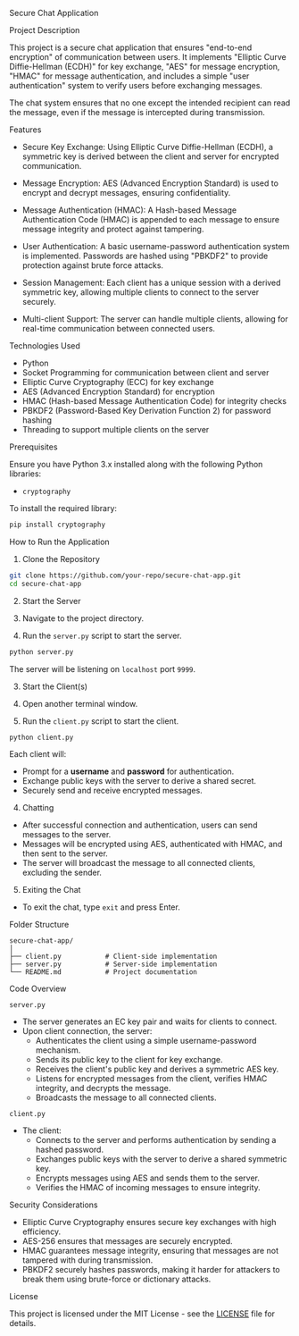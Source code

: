 Secure Chat Application

Project Description

This project is a secure chat application that ensures "end-to-end encryption" of communication between users. It implements "Elliptic Curve Diffie-Hellman (ECDH)" for key exchange, "AES" for message encryption, "HMAC" for message authentication, and includes a simple "user authentication" system to verify users before exchanging messages.

The chat system ensures that no one except the intended recipient can read the message, even if the message is intercepted during transmission.

Features

- Secure Key Exchange: Using Elliptic Curve Diffie-Hellman (ECDH), a symmetric key is derived between the client and server for encrypted communication.
  
- Message Encryption: AES (Advanced Encryption Standard) is used to encrypt and decrypt messages, ensuring confidentiality.

- Message Authentication (HMAC): A Hash-based Message Authentication Code (HMAC) is appended to each message to ensure message integrity and protect against tampering.

- User Authentication: A basic username-password authentication system is implemented. Passwords are hashed using "PBKDF2" to provide protection against brute force attacks.

- Session Management: Each client has a unique session with a derived symmetric key, allowing multiple clients to connect to the server securely.

- Multi-client Support: The server can handle multiple clients, allowing for real-time communication between connected users.

Technologies Used

- Python
- Socket Programming for communication between client and server
- Elliptic Curve Cryptography (ECC) for key exchange
- AES (Advanced Encryption Standard) for encryption
- HMAC (Hash-based Message Authentication Code) for integrity checks
- PBKDF2 (Password-Based Key Derivation Function 2) for password hashing
- Threading to support multiple clients on the server

Prerequisites

Ensure you have Python 3.x installed along with the following Python libraries:
- `cryptography`
  
To install the required library:
```bash
pip install cryptography
```

How to Run the Application

1. Clone the Repository

```bash
git clone https://github.com/your-repo/secure-chat-app.git
cd secure-chat-app
```

2. Start the Server

1. Navigate to the project directory.
2. Run the `server.py` script to start the server.

```bash
python server.py
```

The server will be listening on `localhost` port `9999`.

3. Start the Client(s)

1. Open another terminal window.
2. Run the `client.py` script to start the client.

```bash
python client.py
```

Each client will:
- Prompt for a **username** and **password** for authentication.
- Exchange public keys with the server to derive a shared secret.
- Securely send and receive encrypted messages.

4. Chatting

- After successful connection and authentication, users can send messages to the server.
- Messages will be encrypted using AES, authenticated with HMAC, and then sent to the server.
- The server will broadcast the message to all connected clients, excluding the sender.

5. Exiting the Chat

- To exit the chat, type `exit` and press Enter.

Folder Structure

```
secure-chat-app/
│
├── client.py           # Client-side implementation
├── server.py           # Server-side implementation
└── README.md           # Project documentation
```

Code Overview

`server.py`
- The server generates an EC key pair and waits for clients to connect.
- Upon client connection, the server:
  - Authenticates the client using a simple username-password mechanism.
  - Sends its public key to the client for key exchange.
  - Receives the client's public key and derives a symmetric AES key.
  - Listens for encrypted messages from the client, verifies HMAC integrity, and decrypts the message.
  - Broadcasts the message to all connected clients.

`client.py`
- The client:
  - Connects to the server and performs authentication by sending a hashed password.
  - Exchanges public keys with the server to derive a shared symmetric key.
  - Encrypts messages using AES and sends them to the server.
  - Verifies the HMAC of incoming messages to ensure integrity.



Security Considerations

- Elliptic Curve Cryptography ensures secure key exchanges with high efficiency.
- AES-256 ensures that messages are securely encrypted.
- HMAC guarantees message integrity, ensuring that messages are not tampered with during transmission.
- PBKDF2 securely hashes passwords, making it harder for attackers to break them using brute-force or dictionary attacks.

License

This project is licensed under the MIT License - see the [LICENSE](LICENSE) file for details.
